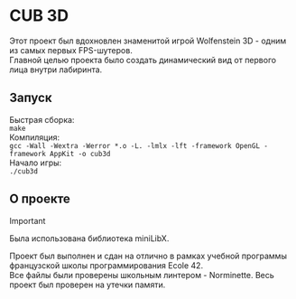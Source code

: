 CUB 3D
======

Этот проект был вдохновлен знаменитой игрой Wolfenstein 3D - одним из самых первых FPS-шутеров.  
Главной целью проекта было создать динамический вид от первого лица внутри лабиринта.

## Запуск
Быстрая сборка:  
`make`  
Компиляция:  
`gcc -Wall -Wextra -Werror *.o -L. -lmlx -lft -framework OpenGL -framework AppKit -o cub3d`  
Начало игры:  
`./cub3d`

## О проекте
>[!IMPORTANT]
>Была использована библиотека miniLibX.

Проект был выполнен и сдан на отлично в рамках учебной программы французской школы программирования Ecole 42.  
Все файлы были проверены школьным линтером - Norminette. Весь проект был проверен на утечки памяти.
